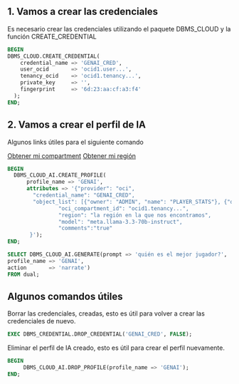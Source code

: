 ## 1. Vamos a crear las credenciales 

Es necesario crear las credenciales utilizando el paquete DBMS_CLOUD y la función CREATE_CREDENTIAL

```sql
BEGIN
DBMS_CLOUD.CREATE_CREDENTIAL(
    credential_name => 'GENAI_CRED',
    user_ocid       => 'ocid1.user...',
    tenancy_ocid    => 'ocid1.tenancy...',
    private_key     => '',
    fingerprint     => '6d:23:aa:cf:a3:f4'
  );
END;
```

## 2. Vamos a crear el perfil de IA 

Algunos links útiles para el siguiente comando

[Obtener mi compartment](https://cloud.oracle.com/identity/compartments)
[Obtener mi región](https://cloud.oracle.com/regions)


```sql
BEGIN                                                                        
  DBMS_CLOUD_AI.CREATE_PROFILE(                                              
      profile_name => 'GENAI',                                                             
      attributes => '{"provider": "oci",                                                                   
        "credential_name": "GENAI_CRED",                                     
        "object_list": [{"owner": "ADMIN", "name": "PLAYER_STATS"}, {"owner": "ADMIN", "name": "PL_TEAMS_2025"}],
                "oci_compartment_id": "ocid1.tenancy...",
                "region": "la región en la que nos encontramos",
                "model": "meta.llama-3.3-70b-instruct",
                "comments":"true"      
       }');                                                                  
END;                                                                                                          ```
```


```sql
SELECT DBMS_CLOUD_AI.GENERATE(prompt => 'quién es el mejor jugador?',
profile_name => 'GENAI',
action       => 'narrate')
FROM dual;
```

## Algunos comandos útiles

Borrar las credenciales, creadas, esto es útil para volver a crear las credenciales de nuevo.

```sql
EXEC DBMS_CREDENTIAL.DROP_CREDENTIAL('GENAI_CRED', FALSE);
```

Eliminar el perfil de IA creado, esto es útil para crear el perfil nuevamente.
```sql
BEGIN
     DBMS_CLOUD_AI.DROP_PROFILE(profile_name => 'GENAI');
END;
```